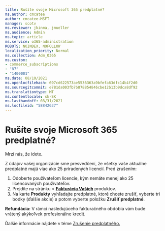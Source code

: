 ```yaml
---
title: Rušíte svoje Microsoft 365 predplatné?
ms.author: cmcatee
author: cmcatee-MSFT
manager: scotv
ms.reviewer: jkinma, jmueller
ms.audience: Admin
ms.topic: article
ms.service: o365-administration
ROBOTS: NOINDEX, NOFOLLOW
localization_priority: Normal
ms.collection: Adm_O365
ms.custom:
- commerce_subscriptions
- "87"
- "1400001"
ms.date: 08/10/2021
ms.openlocfilehash: 697cd622573ae5536363a9bfefa63dfc14b4f2d0
ms.sourcegitcommit: e781da003fb7b878854846cbe12b13b9dca8df92
ms.translationtype: MT
ms.contentlocale: sk-SK
ms.lasthandoff: 08/31/2021
ms.locfileid: "58842637"
---
```

# <a name="canceling-your-microsoft-365-subscription"></a>Rušíte svoje Microsoft 365 predplatné?

Mrzí nás, že idete.
  
Z údajov vašej organizácie sme presvedčení, že všetky vaše aktuálne predplatné majú viac ako 25 priradených licencií. Pred zrušením:

1. Odoberte používateľom licencie, kým nemáte menej ako 25 licencovaných používateľov.
2. Prejdite na  stránku \> **[Fakturácia Vašich](https://go.microsoft.com/fwlink/p/?linkid=842054)** produktov.
3. Na karte **Produkty** vyhľadajte predplatné, ktoré chcete zrušiť, vyberte tri bodky (ďalšie akcie) a potom vyberte položku **Zrušiť predplatné**.

**Refundácia:** V rámci nasledujúceho fakturačného obdobia vám bude vrátený akýkoľvek profesionálne kredit.

Ďalšie informácie nájdete v téme [Zrušenie predplatného.](https://docs.microsoft.com/microsoft-365/commerce/subscriptions/cancel-your-subscription)